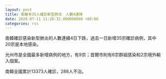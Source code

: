 ```yaml
---
layout: post
title: 南韓多35人確診新型肺炎　人數4連降
date: 2020-07-11 11:28:32.000000000 +08:00
categories: rss
---
```


南韓確診感染新型肺炎的人數連續4日下跌，過去一日新增35宗確診病例，其中20宗是本地感染。

光州市是全國最多新增病例的地方，有9宗；首爾市則有6宗群組感染和2宗境外輸入個案。
 
南韓全國累計13373人確診，288人不治。
